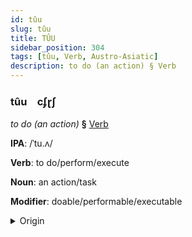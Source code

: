 ```yaml
---
id: tûu
slug: tûu
title: TÛU
sidebar_position: 304
tags: [tûu, Verb, Austro-Asiatic]
description: to do (an action) § Verb
---
```


### tûu&emsp;<span kind="abugida">cʄɽʃ</span>

*to do (an action)* **§** [Verb](../../tags/Verb)

**IPA**: /ˈtu.ʌ/

**Verb**: to do/perform/execute

**Noun**: an action/task

**Modifier**: doable/performable/executable

<details>
    <summary>Origin</summary>
    Khmer ធ្វើ thvəə /tʰʋəː/<br/>
    <em>Austro-Asiatic Language Family</em>
</details>